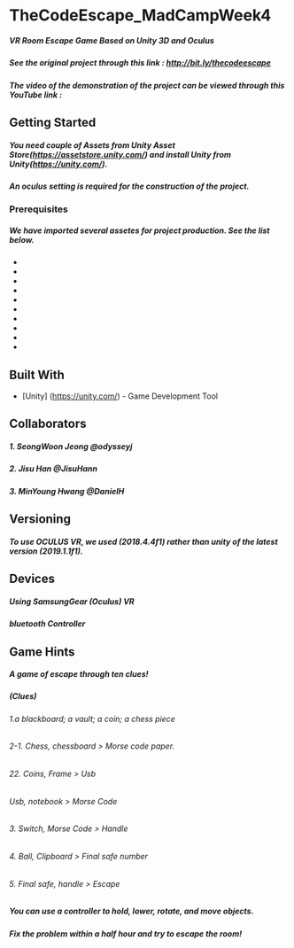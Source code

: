# TheCodeEscape_MadCampWeek4
##### VR Room Escape Game Based on Unity 3D and Oculus
##### See the original project through this link : http://bit.ly/thecodeescape
##### The video of the demonstration of the project can be viewed through this YouTube link : 

## Getting Started
##### You need couple of Assets from Unity Asset Store(https://assetstore.unity.com/) and install Unity from Unity(https://unity.com/).
##### An oculus setting is required for the construction of the project.

### Prerequisites
##### We have imported several assetes for project production. See the list below.
- 
-
-
-
-
-
-
-
-
-

## Built With
* [Unity] (https://unity.com/) - Game Development Tool

## Collaborators
##### 1. SeongWoon Jeong @odysseyj
##### 2. Jisu Han @JisuHann
##### 3. MinYoung Hwang @DanielH

## Versioning
##### To use OCULUS VR, we used (2018.4.4f1) rather than unity of the latest version (2019.1.1f1).

## Devices
##### Using SamsungGear (Oculus) VR
##### bluetooth Controller

## Game Hints
##### A game of escape through ten clues!
##### (Clues)
###### 1.a blackboard; a vault; a coin; a chess piece
###### 2-1. Chess, chessboard > Morse code paper.
###### 22. Coins, Frame > Usb
###### Usb, notebook > Morse Code
###### 3. Switch, Morse Code > Handle
###### 4. Ball, Clipboard > Final safe number
###### 5. Final safe, handle > Escape

##### You can use a controller to hold, lower, rotate, and move objects.
##### Fix the problem within a half hour and try to escape the room!
